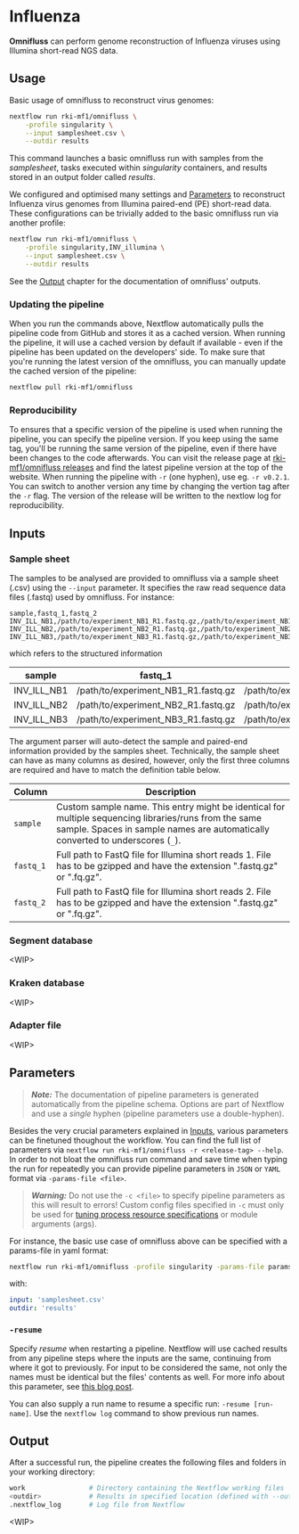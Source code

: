 # Influenza

**Omnifluss** can perform genome reconstruction of Influenza viruses using Illumina short-read NGS data.

## Usage

Basic usage of omnifluss to reconstruct virus genomes:
```bash
nextflow run rki-mf1/omnifluss \
    -profile singularity \
    --input samplesheet.csv \
    --outdir results
```

This command launches a basic omnifluss run with samples from the _samplesheet_, tasks executed within _singularity_ containers, and results stored in an output folder called _results_.

We configured and optimised many settings and [Parameters](#parameters) to reconstruct Influenza virus genomes from Illumina paired-end (PE) short-read data.
These configurations can be trivially added to the basic omnifluss run via another profile:
```bash
nextflow run rki-mf1/omnifluss \
    -profile singularity,INV_illumina \
    --input samplesheet.csv \
    --outdir results
```

See the [Output](#output) chapter for the documentation of omnifluss' outputs.

### Updating the pipeline

When you run the commands above, Nextflow automatically pulls the pipeline code from GitHub and stores it as a cached version.
When running the pipeline, it will use a cached version by default if available - even if the pipeline has been updated on the developers' side.
To make sure that you're running the latest version of the omnifluss, you can manually update the cached version of the pipeline:

```bash
nextflow pull rki-mf1/omnifluss
```

### Reproducibility

To ensures that a specific version of the pipeline is used when running the pipeline, you can specify the pipeline version.
If you keep using the same tag, you'll be running the same version of the pipeline, even if there have been changes to the code afterwards.
You can visit the release page at [rki-mf1/omnifluss releases](https://github.com/rki-mf1/omnifluss/releases) and find the latest pipeline version at the top of the website.
When running the pipeline with `-r` (one hyphen), use eg. `-r v0.2.1`.
You can switch to another version any time by changing the vertion tag after the `-r` flag.
The version of the release will be written to the nextlow log for reproducibility.

## Inputs

### Sample sheet

The samples to be analysed are provided to omnifluss via a sample sheet (.csv) using the `--input` parameter.
It specifies the raw read sequence data files (.fastq) used by omnifluss.
For instance:

```csv
sample,fastq_1,fastq_2
INV_ILL_NB1,/path/to/experiment_NB1_R1.fastq.gz,/path/to/experiment_NB1_R2.fastq.gz
INV_ILL_NB2,/path/to/experiment_NB2_R1.fastq.gz,/path/to/experiment_NB2_R2.fastq.gz
INV_ILL_NB3,/path/to/experiment_NB3_R1.fastq.gz,/path/to/experiment_NB3_R2.fastq.gz
```

which refers to the structured information

| sample     |          fastq_1                    |          fastq_2                    |
|------------|-------------------------------------|-------------------------------------|
|INV_ILL_NB1 | /path/to/experiment_NB1_R1.fastq.gz | /path/to/experiment_NB1_R2.fastq.gz |
|INV_ILL_NB2 | /path/to/experiment_NB2_R1.fastq.gz | /path/to/experiment_NB2_R2.fastq.gz |
|INV_ILL_NB3 | /path/to/experiment_NB3_R1.fastq.gz | /path/to/experiment_NB3_R2.fastq.gz |

The argument parser will auto-detect the sample and paired-end information provided by the samples sheet.
Technically, the sample sheet can have as many columns as desired, however, only the first three columns are required and have to match the definition table below.

| Column | Description |
| ------ | ----------- |
| `sample`  | Custom sample name. This entry might be identical for multiple sequencing libraries/runs from the same sample. Spaces in sample names are automatically converted to underscores (`_`). |
| `fastq_1` | Full path to FastQ file for Illumina short reads 1. File has to be gzipped and have the extension ".fastq.gz" or ".fq.gz".                                                             |
| `fastq_2` | Full path to FastQ file for Illumina short reads 2. File has to be gzipped and have the extension ".fastq.gz" or ".fq.gz".                                                             |

### Segment database

\<WIP\>

### Kraken database

\<WIP\>

### Adapter file

\<WIP\>

## Parameters

> ***Note:***
> The documentation of pipeline parameters is generated automatically from the pipeline schema. Options are part of Nextflow and use a _single_ hyphen (pipeline parameters use a double-hyphen).

Besides the very crucial parameters explained in [Inputs](#inputs), various parameters can be finetuned thoughout the workflow.
You can find the full list of parameters via `nextflow run rki-mf1/omnifluss -r <release-tag> --help`.
In order to not bloat the omnifluss run command and save time when typing the run for repeatedly you can provide pipeline parameters in `JSON` or `YAML` format via `-params-file <file>`.

> ***Warning:***
> Do not use the `-c <file>` to specify pipeline parameters as this will result to errors!
> Custom config files specified in `-c` must only be used for [tuning process resource specifications](https://nf-co.re/docs/usage/configuration#tuning-workflow-resources) or module arguments (args).

For instance, the basic use case of omnifluss above can be specified with a params-file in yaml format:

```bash
nextflow run rki-mf1/omnifluss -profile singularity -params-file params.yaml
```

with:

```yaml
input: 'samplesheet.csv'
outdir: 'results'
```

### `-resume`

Specify _resume_ when restarting a pipeline.
Nextflow will use cached results from any pipeline steps where the inputs are the same, continuing from where it got to previously.
For input to be considered the same, not only the names must be identical but the files' contents as well.
For more info about this parameter, see [this blog post](https://www.nextflow.io/blog/2019/demystifying-nextflow-resume.html).

You can also supply a run name to resume a specific run: `-resume [run-name]`.
Use the `nextflow log` command to show previous run names.

## Output

After a successful run, the pipeline creates the following files and folders in your working directory:

```bash
work                # Directory containing the Nextflow working files
<outdir>            # Results in specified location (defined with --outdir)
.nextflow_log       # Log file from Nextflow
```

\<WIP\>